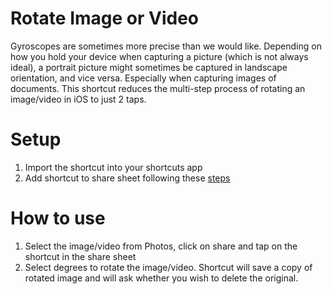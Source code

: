 # Rotate Image or Video
Gyroscopes are sometimes more precise than we would like. Depending on how you hold your device when capturing a picture (which is not always ideal), a portrait picture might sometimes be captured in landscape orientation, and vice versa. Especially when capturing images of documents. This shortcut reduces the multi-step process of rotating an image/video in iOS to just 2 taps. 

# Setup
1. Import the shortcut into your shortcuts app
2. Add shortcut to share sheet following these [steps](https://support.apple.com/guide/shortcuts/launch-a-shortcut-from-another-app-apd163eb9f95/ios)

# How to use
1. Select the image/video from Photos, click on share and tap on the shortcut in the share sheet
2. Select degrees to rotate the image/video. Shortcut will save a copy of rotated image and will ask whether you wish to delete the original.